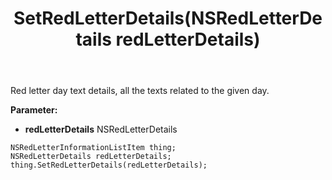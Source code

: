 ﻿---
uid: crmscript_ref_NSRedLetterInformationListItem_SetRedLetterDetails
title: SetRedLetterDetails(NSRedLetterDetails redLetterDetails)
intellisense: NSRedLetterInformationListItem.SetRedLetterDetails
keywords: NSRedLetterInformationListItem, GetRedLetterDetails
so.topic: reference
---

Red letter day text details, all the texts related to the given day.

**Parameter:** 
 - **redLetterDetails** NSRedLetterDetails

```crmscript
NSRedLetterInformationListItem thing;
NSRedLetterDetails redLetterDetails;
thing.SetRedLetterDetails(redLetterDetails);
```


